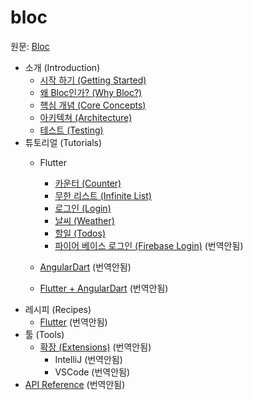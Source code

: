 # bloc

원문: [Bloc](https://felangel.github.io/bloc/#/gettingstarted)

- 소개 (Introduction)
  - [시작 하기 (Getting Started)](introduction_getting_started.md)
  - [왜 Bloc인가? (Why Bloc?)](introduction_why_bloc.md)
  - [핵심 개념 (Core Concepts)](introduction_core_concepts.md)
  - [아키텍쳐 (Architecture)](introduction_architecture.md)
  -  [테스트 (Testing)](introduction_testing.md)
- 튜토리얼 (Tutorials)
  - Flutter
    - [카운터 (Counter)](tutorials_flutter_counter.md)
    - [무한 리스트 (Infinite List)](tutorials_flutter_infinite_list.md)
    - [로그인 (Login)](tutorials_flutter_login.md)
    - [날씨 (Weather)](tutorials_flutter_weather.md)
    - [할일 (Todos)](tutorials_flutter_todos.md)
    - [파이어 베이스 로그인 (Firebase Login)](tutorials_flutter_firebase_login.md) (번역안됨)

  - [AngularDart](tutorials_angular_dart.md) (번역안됨)
  - [Flutter + AngularDart](tutorials_flutter_plus_angular_dart.md) (번역안됨)
- 레시피 (Recipes)
  - [Flutter](recipes_flutter.md) (번역안됨)
- 툴 (Tools)
  - [확장 (Extensions)](tools_extensions.md) (번역안됨)
    - IntelliJ (번역안됨)
    - VSCode (번역안됨)
- [API Reference](api_reference.md) (번역안됨)


